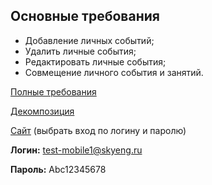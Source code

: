 ## Основные требования

- Добавление личных событий;
- Удалить личные события;
- Редактировать личные события;
- Совмещение личного события и занятий.

[Полные требования](https://skyengpublic.notion.site/535607a88d6c49a8b8b8265560333ee5)

[Декомпозиция](https://miro.com/app/board/uXjVPCjSLWI=/)

[Сайт](skyeng.ru) (выбрать вход по логину и паролю) 

**Логин:** test-mobile1@skyeng.ru 

**Пароль:** Abc12345678 
